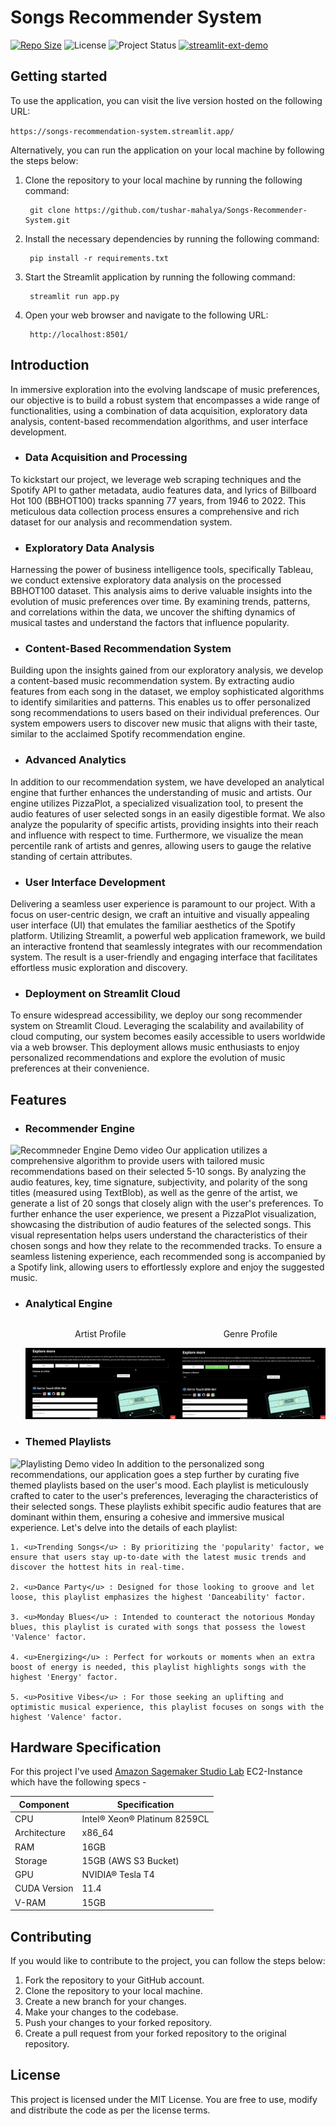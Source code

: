 # Songs Recommender System

[![Repo Size](https://img.shields.io/github/repo-size/tushar-mahalya/Songs-Recommender-System?style=flat-square)](https://github.com/tushar-mahalya/Songs-Recommender-System)  ![License](https://img.shields.io/badge/license-MIT-red.svg)  ![Project Status](https://img.shields.io/badge/status-Completed-brightgreen.svg)  [![streamlit-ext-demo](https://static.streamlit.io/badges/streamlit_badge_black_white.svg)](https://songs-recommendation-system.streamlit.app/)

## Getting started
To use the application, you can visit the live version hosted on the following URL:

   `https://songs-recommendation-system.streamlit.app/`
    
Alternatively, you can run the application on your local machine by following the steps below:

1. Clone the repository to your local machine by running the following command:  

		git clone https://github.com/tushar-mahalya/Songs-Recommender-System.git
    
2. Install the necessary dependencies by running the following command:

		pip install -r requirements.txt

3. Start the Streamlit application by running the following command:

		streamlit run app.py
    
4. Open your web browser and navigate to the following URL:

		http://localhost:8501/

## Introduction
In immersive exploration into the evolving landscape of music preferences, our objective is to build a robust system that encompasses a wide range of functionalities, using a combination of data acquisition, exploratory data analysis, content-based recommendation algorithms, and user interface development.

* ### Data Acquisition and Processing
To kickstart our project, we leverage web scraping techniques and the Spotify API to gather metadata, audio features data, and lyrics of Billboard Hot 100 (BBHOT100) tracks spanning 77 years, from 1946 to 2022. This meticulous data collection process ensures a comprehensive and rich dataset for our analysis and recommendation system.
* ### Exploratory Data Analysis
Harnessing the power of business intelligence tools, specifically Tableau, we conduct extensive exploratory data analysis on the processed BBHOT100 dataset. This analysis aims to derive valuable insights into the evolution of music preferences over time. By examining trends, patterns, and correlations within the data, we uncover the shifting dynamics of musical tastes and understand the factors that influence popularity.
* ### Content-Based Recommendation System
Building upon the insights gained from our exploratory analysis, we develop a content-based music recommendation system. By extracting audio features from each song in the dataset, we employ sophisticated algorithms to identify similarities and patterns. This enables us to offer personalized song recommendations to users based on their individual preferences. Our system empowers users to discover new music that aligns with their taste, similar to the acclaimed Spotify recommendation engine.
* ### Advanced Analytics
In addition to our recommendation system, we have developed an analytical engine that further enhances the understanding of music and artists. Our engine utilizes PizzaPlot, a specialized visualization tool, to present the audio features of user selected songs in an easily digestible format. We also analyze the popularity of specific artists, providing insights into their reach and influence with respect to time. Furthermore, we visualize the mean percentile rank of artists and genres, allowing users to gauge the relative standing of certain attributes.
* ### User Interface Development
Delivering a seamless user experience is paramount to our project. With a focus on user-centric design, we craft an intuitive and visually appealing user interface (UI) that emulates the familiar aesthetics of the Spotify platform. Utilizing Streamlit, a powerful web application framework, we build an interactive frontend that seamlessly integrates with our recommendation system. The result is a user-friendly and engaging interface that facilitates effortless music exploration and discovery.
* ### Deployment on Streamlit Cloud
To ensure widespread accessibility, we deploy our song recommender system on Streamlit Cloud. Leveraging the scalability and availability of cloud computing, our system becomes easily accessible to users worldwide via a web browser. This deployment allows music enthusiasts to enjoy personalized recommendations and explore the evolution of music preferences at their convenience.

## Features
* ### Recommender Engine
![Recommneder Engine Demo video](resources/Gifs/recommendations.gif)
Our application utilizes a comprehensive algorithm to provide users with tailored music recommendations based on their selected 5-10 songs. By analyzing the audio features, key, time signature, subjectivity, and polarity of the song titles (measured using TextBlob), as well as the genre of the artist, we generate a list of 20 songs that closely align with the user's preferences. To further enhance the user experience, we present a PizzaPlot visualization, showcasing the distribution of audio features of the selected songs. This visual representation helps users understand the characteristics of their chosen songs and how they relate to the recommended tracks. To ensure a seamless listening experience, each recommended song is accompanied by a Spotify link, allowing users to effortlessly explore and enjoy the suggested music.  
* ### Analytical Engine
    <div style="display: flex; flex-direction: row; align-items: center; justify-content: center;">
  <div style="text-align: center;">
    <p>Artist Profile</p>
    <img src="resources/Gifs/artist_profile.gif" alt="Analytical Engine demo for Artist" />
  </div>
  <div style="text-align: center;">
    <p>Genre Profile</p>
    <img src="resources/Gifs/genre_profile.gif" alt="Analytical Engine demo for Genre" />
  </div>
</div>

* ### Themed Playlists
![Playlisting Demo video](resources/Gifs/playlist.gif)
In addition to the personalized song recommendations, our application goes a step further by curating five themed playlists based on the user's mood. Each playlist is meticulously crafted to cater to the user's preferences, leveraging the characteristics of their selected songs. These playlists exhibit specific audio features that are dominant within them, ensuring a cohesive and immersive musical experience. Let's delve into the details of each playlist:

    1. <u>Trending Songs</u> : By prioritizing the 'popularity' factor, we ensure that users stay up-to-date with the latest music trends and discover the hottest hits in real-time.

    2. <u>Dance Party</u> : Designed for those looking to groove and let loose, this playlist emphasizes the highest 'Danceability' factor.

    3. <u>Monday Blues</u> : Intended to counteract the notorious Monday blues, this playlist is curated with songs that possess the lowest 'Valence' factor.

    4. <u>Energizing</u> : Perfect for workouts or moments when an extra boost of energy is needed, this playlist highlights songs with the highest 'Energy' factor.

    5. <u>Positive Vibes</u> : For those seeking an uplifting and optimistic musical experience, this playlist focuses on songs with the highest 'Valence' factor.

## Hardware Specification

For this project I've used [Amazon Sagemaker Studio Lab](https://studiolab.sagemaker.aws/) EC2-Instance which have the following specs -

| Component | Specification |
| --- | --- |
| CPU | Intel® Xeon® Platinum 8259CL |
| Architecture | x86_64 |
| RAM | 16GB |
| Storage | 15GB (AWS S3 Bucket) |
| GPU | NVIDIA® Tesla T4 |
| CUDA Version | 11.4 |
| V-RAM | 15GB |


## Contributing

If you would like to contribute to the project, you can follow the steps below:

1. Fork the repository to your GitHub account.
2. Clone the repository to your local machine.
3. Create a new branch for your changes.
4. Make your changes to the codebase.
5. Push your changes to your forked repository.
6. Create a pull request from your forked repository to the original repository.

## License

This project is licensed under the MIT License. You are free to use, modify and distribute the code as per the license terms.

